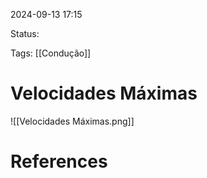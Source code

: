 2024-09-13 17:15

Status: 

Tags: [[Condução]] 

# Velocidades Máximas

![[Velocidades Máximas.png]]

# References

